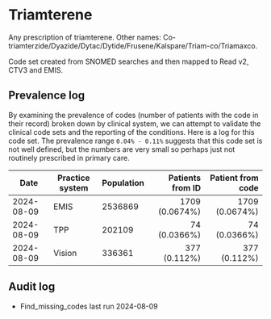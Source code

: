 # Triamterene

Any prescription of triamterene. Other names: Co-triamterzide/Dyazide/Dytac/Dytide/Frusene/Kalspare/Triam-co/Triamaxco.

Code set created from SNOMED searches and then mapped to Read v2, CTV3 and EMIS.

## Prevalence log

By examining the prevalence of codes (number of patients with the code in their record) broken down by clinical system, we can attempt to validate the clinical code sets and the reporting of the conditions. Here is a log for this code set. The prevalence range `0.04% - 0.11%` suggests that this code set is not well defined, but the numbers are very small so perhaps just not routinely prescribed in primary care.

| Date       | Practice system | Population | Patients from ID | Patient from code |
| ---------- | --------------- | ---------- | ---------------: | ----------------: |
| 2024-08-09 | EMIS            | 2536869    |   1709 (0.0674%) |    1709 (0.0674%) |
| 2024-08-09 | TPP             | 202109     |     74 (0.0366%) |      74 (0.0366%) |
| 2024-08-09 | Vision          | 336361     |     377 (0.112%) |      377 (0.112%) |

## Audit log

- Find_missing_codes last run 2024-08-09
